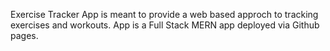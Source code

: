 Exercise Tracker App is meant to provide a web based approch to tracking exercises and workouts. App is a Full Stack MERN app deployed via Github pages.